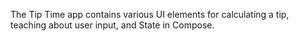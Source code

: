 
The Tip Time app contains various UI elements for calculating a tip,
teaching about user input, and State in Compose.


